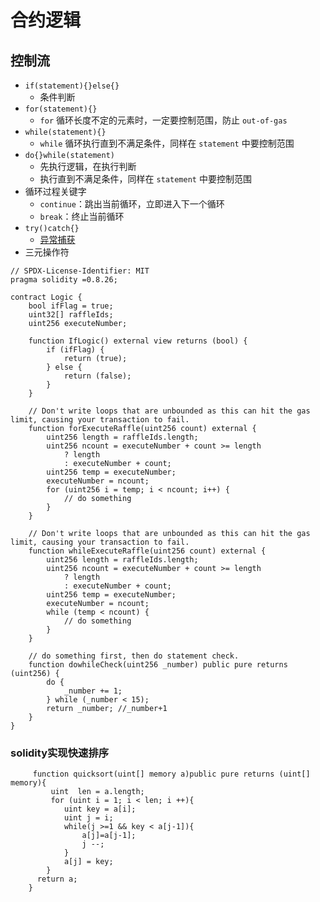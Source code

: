 # 合约逻辑
## 控制流
- `if(statement){}else{}`
  - 条件判断
- `for(statement){}`
  - `for` 循环长度不定的元素时，一定要控制范围，防止 `out-of-gas`
- `while(statement){}`
  - `while` 循环执行直到不满足条件，同样在 `statement` 中要控制范围
- `do{}while(statement)`
  - 先执行逻辑，在执行判断
  - 执行直到不满足条件，同样在 `statement` 中要控制范围
- 循环过程关键字
  - `continue`：跳出当前循环，立即进入下一个循环
  - `break`：终止当前循环
- `try()catch{}`
   - [异常捕获](errors-check.md)
- 三元操作符
```solidity
// SPDX-License-Identifier: MIT
pragma solidity =0.8.26;

contract Logic {
    bool ifFlag = true;
    uint32[] raffleIds;
    uint256 executeNumber;

    function IfLogic() external view returns (bool) {
        if (ifFlag) {
            return (true);
        } else {
            return (false);
        }
    }

    // Don't write loops that are unbounded as this can hit the gas limit, causing your transaction to fail.
    function forExecuteRaffle(uint256 count) external {
        uint256 length = raffleIds.length;
        uint256 ncount = executeNumber + count >= length
            ? length
            : executeNumber + count;
        uint256 temp = executeNumber;
        executeNumber = ncount;
        for (uint256 i = temp; i < ncount; i++) {
            // do something
        }
    }

    // Don't write loops that are unbounded as this can hit the gas limit, causing your transaction to fail.
    function whileExecuteRaffle(uint256 count) external {
        uint256 length = raffleIds.length;
        uint256 ncount = executeNumber + count >= length
            ? length
            : executeNumber + count;
        uint256 temp = executeNumber;
        executeNumber = ncount;
        while (temp < ncount) {
            // do something
        }
    }

    // do something first, then do statement check.
    function dowhileCheck(uint256 _number) public pure returns (uint256) {
        do {
            _number += 1;
        } while (_number < 15);
        return _number; //_number+1
    }
}
```

### solidity实现快速排序
```solidity
     function quicksort(uint[] memory a)public pure returns (uint[] memory){
         uint  len = a.length;
         for (uint i = 1; i < len; i ++){
            uint key = a[i];
            uint j = i;
            while(j >=1 && key < a[j-1]){
                a[j]=a[j-1];
                j --;
            }
            a[j] = key;
        }
      return a;
    }
```
